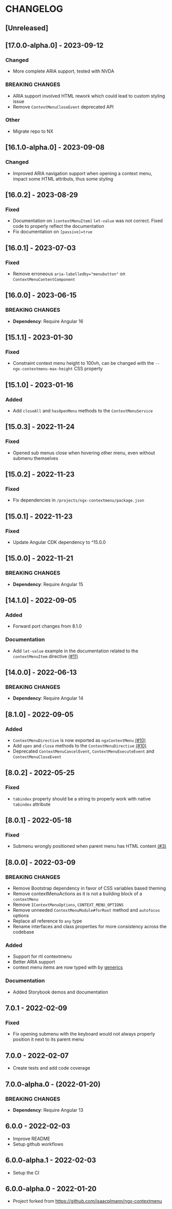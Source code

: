 # CHANGELOG

## [Unreleased]

## [17.0.0-alpha.0] - 2023-09-12

### Changed

- More complete ARIA support, tested with NVDA

### BREAKING CHANGES

- ARIA support involved HTML rework which could lead to custom styling issue
- Remove `ContextMenuCloseEvent` deprecated API

### Other

- Migrate repo to NX

## [16.1.0-alpha.0] - 2023-09-08

### Changed

- Improved ARIA navigation support when opening a context menu, impact some HTML attributs, thus some styling

## [16.0.2] - 2023-08-29

### Fixed

- Documentation on `[contextMenuItem]` `let-value` was not correct. Fixed code to properly reflect the documentation
- Fix documentation on `[passive]=true`

## [16.0.1] - 2023-07-03

### Fixed

- Remove erroneous `aria-labelledby="menubutton"` on `ContextMenuContentComponent`

## [16.0.0] - 2023-06-15

### BREAKING CHANGES

- **Dependency**: Require Angular 16

## [15.1.1] - 2023-01-30

### Fixed

- Constraint context menu height to 100vh, can be changed with the `--ngx-contextmenu-max-height` CSS property

## [15.1.0] - 2023-01-16

### Added

- Add `closeAll` and `hasOpenMenu` methods to the `ContextMenuService`

## [15.0.3] - 2022-11-24

### Fixed

- Opened sub menus close when hovering other menu, even without submenu themselves

## [15.0.2] - 2022-11-23

### Fixed

- Fix dependencies in `/projects/ngx-contextmenu/package.json`

## [15.0.1] - 2022-11-23

### Fixed

- Update Angular CDK dependency to ^15.0.0

## [15.0.0] - 2022-11-21

### BREAKING CHANGES

- **Dependency**: Require Angular 15

## [14.1.0] - 2022-09-05

### Added

- Forward port changes from 8.1.0

### Documentation

- Add `let-value` example in the documentation related to the `contextMenuItem` directive [(#11)](https://github.com/PerfectMemory/ngx-contextmenu/issues/11)

## [14.0.0] - 2022-06-13

### BREAKING CHANGES

- **Dependency**: Require Angular 14

## [8.1.0] - 2022-09-05

### Added

- `ContextMenuDirective` is now exported as `ngxContextMenu` [(#10)](https://github.com/PerfectMemory/ngx-contextmenu/issues/10)
- Add `open` and `close` methods to the `ContextMenuDirective` [(#10)](https://github.com/PerfectMemory/ngx-contextmenu/issues/10)
- Deprecated `ContextMenuCancelEvent`, `ContextMenuExecuteEvent` and `ContextMenuCloseEvent`

## [8.0.2] - 2022-05-25

### Fixed

- `tabindex` property should be a string to properly work with native `tabindex` attribute

## [8.0.1] - 2022-05-18

### Fixed

- Submenu wrongly positioned when parent menu has HTML content [(#3)](https://github.com/PerfectMemory/ngx-contextmenu/issues/3)

## [8.0.0] - 2022-03-09

### BREAKING CHANGES

- Remove Bootstrap dependency in favor of CSS variables based theming
- Remove contextMenuActions as it is not a building block of a `contextMenu`
- Remove `IContextMenuOptions`, `CONTEXT_MENU_OPTIONS`
- Remove unneeded `ContextMenuModule#forRoot` method and `autofocus` options
- Replace all reference to `any` type
- Rename interfaces and class properties for more consistency across the codebase

### Added

- Support for rtl contextmenu
- Better ARIA support
- context menu items are now typed with by [generics](https://www.typescriptlang.org/docs/handbook/2/generics.html)

### Documentation

- Added Storybook demos and documentation

## 7.0.1 - 2022-02-09

### Fixed

- Fix opening submenu with the keyboard would not always properly position it next to its parent menu

## 7.0.0 - 2022-02-07

- Create tests and add code coverage

## 7.0.0-alpha.0 - (2022-01-20)

### BREAKING CHANGES

- **Dependency**: Require Angular 13

## 6.0.0 - 2022-02-03

- Improve README
- Setup github workflows

## 6.0.0-alpha.1 - 2022-02-03

- Setup the CI

## 6.0.0-alpha.0 - 2022-01-20

- Project forked from <https://github.com/isaacplmann/ngx-contextmenu>
